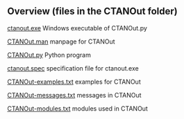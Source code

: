 ## Overview (files in the CTANOut folder)

[ctanout.exe](https://github.com/GuenterPartosch/Convert_CTAN/blob/master/CTANOut/ctanout.exe "Windows executable of CTANOut.py")
   Windows executable of CTANOut.py

[CTANOut.man](https://github.com/GuenterPartosch/Convert_CTAN/blob/master/CTANOut/CTANOut.man "manpage for CTANOut")
   manpage for CTANOut

[CTANOut.py](https://github.com/GuenterPartosch/Convert_CTAN/blob/master/CTANOut/CTANOut.py "Python program")
   Python program

[ctanout.spec](https://github.com/GuenterPartosch/Convert_CTAN/blob/master/CTANOut/ctanout.spec "specification file for ctanout.exe")
   specification file for ctanout.exe

[CTANOut-examples.txt](https://github.com/GuenterPartosch/Convert_CTAN/blob/master/CTANOut/CTANOut-examples.txt "examples for CTANOut")
   examples for CTANOut

[CTANOut-messages.txt](https://github.com/GuenterPartosch/Convert_CTAN/blob/master/CTANOut/CTANOut-messages.txt "messages in CTANOut")
   messages in CTANOut 

[CTANOut-modules.txt](https://github.com/GuenterPartosch/Convert_CTAN/blob/master/CTANOut/CTANOut-modules.txt "modules used in CTANOut")
   modules used in CTANOut
